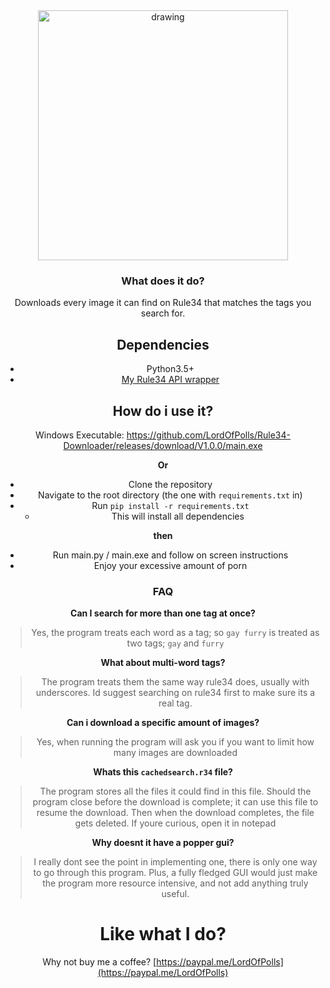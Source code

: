 <div style="text-align:center"><img src="https://static1.fjcdn.com/comments/Ahh+yes+_d951bbee810ba54ba379ec286a57a073.png"
alt="drawing" width="400"/>

### What does it do?
Downloads every image it can find on Rule34 that matches the tags you search for. 

## Dependencies
- Python3.5+
- [My Rule34 API wrapper](https://github.com/LordOfPolls/Rule34-API-Wrapper)

## How do i use it?

Windows Executable: https://github.com/LordOfPolls/Rule34-Downloader/releases/download/V1.0.0/main.exe

**Or**

- Clone the repository
- Navigate to the root directory (the one with ``requirements.txt`` in)
- Run ``pip install -r requirements.txt``
  - This will install all dependencies
  
**then**

- Run main.py / main.exe and follow on screen instructions
- Enjoy your excessive amount of porn

### FAQ

**Can I search for more than one tag at once?**

> Yes, the program treats each word as a tag; so ``gay furry`` is
> treated as two tags; ``gay`` and ``furry``

**What about multi-word tags?** 

>The program treats them the same way rule34 does, usually with
>underscores. Id suggest searching on rule34 first to make sure its a
>real tag. 

**Can i download a specific amount of images?**

> Yes, when running the program will ask you if you want to limit how
> many images are downloaded

**Whats this ``cachedsearch.r34`` file?**

>The program stores all the files it could find in this file. Should the
>program close before the download is complete; it can use this file to
>resume the download. Then when the download completes, the file gets
>deleted. If youre curious, open it in notepad

**Why doesnt it have a popper gui?** 

>I really dont see the point in implementing one, there is only one way
>to go through this program. Plus, a fully fledged GUI would just make
>the program more resource intensive, and not add anything truly useful.

# Like what I do?

Why not buy me a coffee? [https://paypal.me/LordOfPolls](https://paypal.me/LordOfPolls)

